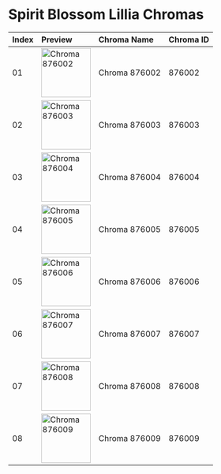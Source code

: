 # Spirit Blossom Lillia Chromas

| Index | Preview | Chroma Name | Chroma ID |
|:---|:---|:---|:---|
| 01 | <img src='https://raw.communitydragon.org/latest/plugins/rcp-be-lol-game-data/global/default/v1/champion-chroma-images/876/876002.png' alt='Chroma 876002' width='100'> | Chroma 876002 | 876002 |
| 02 | <img src='https://raw.communitydragon.org/latest/plugins/rcp-be-lol-game-data/global/default/v1/champion-chroma-images/876/876003.png' alt='Chroma 876003' width='100'> | Chroma 876003 | 876003 |
| 03 | <img src='https://raw.communitydragon.org/latest/plugins/rcp-be-lol-game-data/global/default/v1/champion-chroma-images/876/876004.png' alt='Chroma 876004' width='100'> | Chroma 876004 | 876004 |
| 04 | <img src='https://raw.communitydragon.org/latest/plugins/rcp-be-lol-game-data/global/default/v1/champion-chroma-images/876/876005.png' alt='Chroma 876005' width='100'> | Chroma 876005 | 876005 |
| 05 | <img src='https://raw.communitydragon.org/latest/plugins/rcp-be-lol-game-data/global/default/v1/champion-chroma-images/876/876006.png' alt='Chroma 876006' width='100'> | Chroma 876006 | 876006 |
| 06 | <img src='https://raw.communitydragon.org/latest/plugins/rcp-be-lol-game-data/global/default/v1/champion-chroma-images/876/876007.png' alt='Chroma 876007' width='100'> | Chroma 876007 | 876007 |
| 07 | <img src='https://raw.communitydragon.org/latest/plugins/rcp-be-lol-game-data/global/default/v1/champion-chroma-images/876/876008.png' alt='Chroma 876008' width='100'> | Chroma 876008 | 876008 |
| 08 | <img src='https://raw.communitydragon.org/latest/plugins/rcp-be-lol-game-data/global/default/v1/champion-chroma-images/876/876009.png' alt='Chroma 876009' width='100'> | Chroma 876009 | 876009 |
